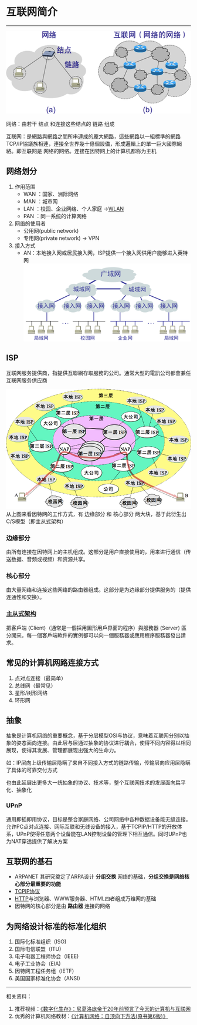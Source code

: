 # 互联网简介
---

![](/.src/pic/网络.png)

网络：由若干 结点 和连接这些结点的 链路 组成

互联网：是網路與網路之間所串連成的龐大網路，這些網路以一組標準的網路TCP/IP協議族相連，連接全世界幾十億個設備，形成邏輯上的單一巨大國際網絡。即互联网是 网络的网络。连接在因特网上的计算机都称为主机

## 网络划分
1. 作用范围
    - WAN ：国家、洲际网络
    - MAN ：城市网
    - LAN ：校园、企业网络、个人家庭 ->[WLAN](#无线局域网wlan)
    - PAN ：同一系统的计算网络
2. 网络的使用者
    - 公用网(public network)
    - 专用网(private network) -> VPN
3. 接入方式
    - AN：本地接入网或居民接入网，ISP提供一个接入网供用户能够进入英特网
    ![](/.src/pic/接入网.png)

## ISP
互联网服务提供商，指提供互聯網存取服務的公司。通常大型的電訊公司都會兼任互联网服务供应商

![](/.src/pic/ISP结构.png)
从上图来看因特网的工作方式，有 边缘部分 和 核心部分 两大块，基于此衍生出C/S模型（即主从式架构）

### 边缘部分
由所有连接在因特网上的主机组成。这部分是用户直接使用的，用来进行通信（传送数据、音频或视频）和资源共享。

### 核心部分
由大量网络和连接这些网络的路由器组成。这部分是为边缘部分提供服务的（提供连通性和交换）。

### [主从式架构](https://www.wikiwand.com/zh-hant/%E4%B8%BB%E5%BE%9E%E5%BC%8F%E6%9E%B6%E6%A7%8B)
把客戶端 (Client)（通常是一個採用圖形用戶界面的程序）與服務器 (Server) 區分開來。每一個客戶端軟件的實例都可以向一個服務器或應用程序服務器發出請求。

## 常见的计算机网路连接方式

1. 点对点连接（最简单）
2. 总线网（最常见）
3. 星形/树形网络
4. 环形网

## 抽象
抽象是计算机网络的重要概念，基于分层模型OSI与协议，意味着互联网分别以抽象的姿态面向连接。由此层与层通过抽象的协议进行耦合，使得不同内容得以相同展现，使得其发展、管理都展现出强大的生命力。

如：IP层向上级传输层隐瞒了来自不同接入方式的链路传输，传输层向应用层隐瞒了具体的可靠交付方式

也由此延展出更多大一统抽象的协议、技术等，整个互联网技术的发展面向扁平化、抽象化

### UPnP
通用即插即用协议，目标是整合家庭网络、公司网络中各种数据设备能无缝连接。允许PC点对点连接、网际互联和无线设备的接入，基于TCPIP/HTTP的开放体系，UPnP使得任意两个设备能在LAN控制设备的管理下相互通信。同时UPnP也为NAT穿透提供了解决方案

## <exampoint>互联网的基石</exampoint>
- ARPANET 其研究奠定了ARPA设计 **分组交换** 网络的基础，**分组交换是网络核心部分最重要的功能**
- [TCPIP协议](#tcpip协议栈)
- [HTTP](#http)与浏览器、WWW服务器、HTML四者组成万维网的基础
- 因特网的核心部分是由 **路由器** 连接的网络

## 为网络设计标准的标准化组织
1. 国际化标准组织（ISO)
2. 国际电信联盟（ITU)
3. 电子电器工程师协会（IEEE)
4. 电子工业协会（EIA)
5. 因特网工程任务组（IETF）
6. 美国国家标准化协会（ANSI)

---
相关资料：
1. 推荐视频：[《数字化生存》：尼葛洛庞帝于20年前预言了今天的计算机与互联网](https://www.bilibili.com/video/av14689336)
2. 优秀的计算机网络教材：[《计算机网络：自顶向下方法(原书第6版)》](https://book.douban.com/subject/26176870/)


















